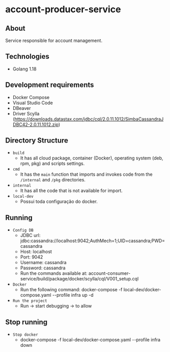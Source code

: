 # account-producer-service

## About
Service responsible for account management.

## Technologies
* Golang 1.18

## Development requirements
* Docker Compose
* Visual Studio Code
* DBeaver
* Driver Scylla (https://downloads.datastax.com/jdbc/cql/2.0.11.1012/SimbaCassandraJDBC42-2.0.11.1012.zip)

## Directory Structure
- `build`
    - It has all cloud package, container (Docker), operating system (deb, rpm, pkg) and scripts settings.
- `cmd`
    - It has the `main` function that imports and invokes code from the `/internal` and `/pkg` directories.
- `internal`
    - It has all the code that is not available for import.
- `local-dev`
    - Possui toda configuração do docker.

## Running
- `Config DB`
    - JDBC url: jdbc:cassandra://localhost:9042;AuthMech=1;UID=cassandra;PWD=cassandra
    - Host: localhost
    - Port: 9042
    - Username: cassandra
    - Password: cassandra
    - Run the commands available at: account-consumer-service/build/package/docker/scylla/cql/V001_setup.cql
- `Docker`
    - Run the following command: docker-compose -f local-dev/docker-compose.yaml --profile infra up -d
- `Run the project`
    - Run -> start debugging -> to allow

## Stop running
- `Stop docker`
    - docker-compose -f local-dev/docker-compose.yaml --profile infra down